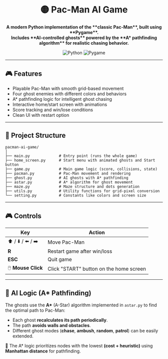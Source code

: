 <h1 align="center">🟡 Pac-Man AI Game</h1>

<p align="center">
  <b>A modern Python implementation of the **classic Pac-Man**, built using **Pygame**.<br>  
Includes **AI-controlled ghosts** powered by the **A* pathfinding algorithm** for realistic chasing behavior.</b>
</p>

<p align="center">
  <img src="https://img.shields.io/badge/Python-3.8%2B-blue?logo=python" alt="Python">
  <img src="https://img.shields.io/badge/Pygame-2.0%2B-green?logo=pygame" alt="Pygame">
</p>




---

## 🎮 Features

- Playable Pac-Man with smooth grid-based movement  
- Four ghost enemies with different colors and behaviors  
- A* pathfinding logic for intelligent ghost chasing  
- Interactive home/start screen with animations  
- Score tracking and win/lose conditions  
- Clean UI with restart option

---

## 🧩 Project Structure

```
pacman-ai-game/
│
├── main.py             # Entry point (runs the whole game)
├── home_screen.py      # Start menu with animated ghosts and Start button
├── game.py             # Main game logic (score, collisions, state)
├── pacman.py           # Pac-Man movement and rendering
├── ghost.py            # AI ghosts with A* pathfinding
├── astar.py            # A* algorithm for ghost movement
├── maze.py             # Maze structure and dots generation
├── utils.py            # Utility functions for grid-pixel conversion
└── setting.py          # Constants like colors and screen size
```
---

## 🎮 Controls

| Key | Action |
|-----|---------|
| ⬆️ / ⬇️ / ⬅️ / ➡️ | Move Pac-Man |
| **R** | Restart game after win/loss |
| **ESC** | Quit game |
| 🖱️ **Mouse Click** | Click "START" button on the home screen |

---

## 🧠 AI Logic (A* Pathfinding)

The ghosts use the **A\*** (A-Star) algorithm implemented in `astar.py` to find the optimal path to Pac-Man:

- Each ghost **recalculates its path periodically**.  
- The path **avoids walls and obstacles**.  
- Different ghost modes (**chase**, **ambush**, **random**, **patrol**) can be easily extended.  

📘 The A\* logic prioritizes nodes with the lowest **(cost + heuristic)** using **Manhattan distance** for pathfinding.
